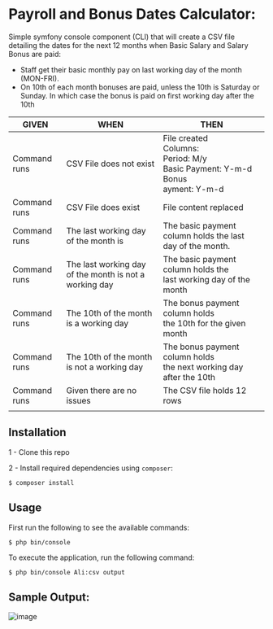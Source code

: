 # Payroll and Bonus Dates Calculator:

Simple symfony console component (CLI) that will create a CSV file detailing the dates for
the next 12 months when Basic Salary and Salary Bonus are paid:

- Staff get their basic monthly pay on last working day of the month (MON-FRI).
- On 10th of each month bonuses are paid, unless the 10th is Saturday or Sunday. In
  which case the bonus is paid on first working day after the 10th

| **GIVEN**    | **WHEN**                                               | **THEN**                                                                                        |
| ------------ | ------------------------------------------------------ | ----------------------------------------------------------------------------------------------- |
| Command runs | CSV File does not exist                                | File created <br>Columns: <br>Period: M/y <br> Basic Payment: Y-m-d <br>Bonus <br>ayment: Y-m-d |
| Command runs | CSV File does exist                                    | File content replaced                                                                           |
| Command runs | The last working day of the month is                   | The basic payment column holds the last day of the month.                                       |
| Command runs | The last working day of the month is not a working day | The basic payment column holds the<br> last working day of the month                            |
| Command runs | The 10th of the month is a working day                 | The bonus payment column holds<br> the 10th for the given month                                 |
| Command runs | The 10th of the month is not a working day             | The bonus payment column holds <br>the next working day after the 10th                          |
| Command runs | Given there are no issues                              | The CSV file holds 12 rows                                                                      |
|              |

## Installation

1 - Clone this repo

2 - Install required dependencies using `composer`:

```
$ composer install
```

## Usage

First run the following to see the available commands:

```
$ php bin/console
```

To execute the application, run the following command:

```
$ php bin/console Ali:csv output
```


## Sample Output:
![image](https://user-images.githubusercontent.com/42435299/177766616-ca566185-f7e6-4aa0-865b-9a0d9e858441.png)
